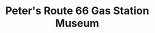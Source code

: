 ---
title: "Peter's Route 66 Gas Station Museum"
url: /williams/peters-route-66-gas-station-museum/
shop: shop
---
